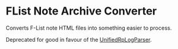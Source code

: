 # FList Note Archive Converter

Converts F-List note HTML files into something easier to process.

Deprecated for good in favour of the [UnifiedRpLogParser](https://github.com/Metalhead33-Foundation/UnifiedRpLogParser).
